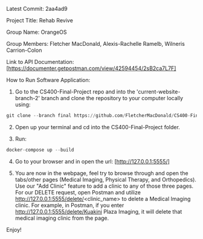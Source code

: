 Latest Commit: 2aa4ad9

Project Title: Rehab Revive

Group Name: OrangeOS

Group Members: Fletcher MacDonald, Alexis-Rachelle Ramelb, Wilneris Carrion-Colon

Link to API Documentation: 
[https://documenter.getpostman.com/view/42594454/2sB2ca7L7F]

How to Run Software Application: 
1. Go to the CS400-Final-Project repo and into the 'current-website-branch-2' branch and clone the repository to your computer locally using: 
```python
git clone --branch final https://github.com/FletcherMacDonald/CS400-Final-Project.git
```

2. Open up your terminal and cd into the CS400-Final-Project folder.

3. Run:
```python
docker-compose up --build
```

4. Go to your browser and in open the url:
[http://127.0.0.1:5555/]

5. You are now in the webpage, feel try to browse through and open the tabs/other pages (Medical Imaging, Physical Therapy, and Orthopedics). Use our "Add Clinic" feature to add a clinic to any of those three pages. For our DELETE request, open Postman and utilize http://127.0.0.1:5555/delete/<clinic_name> to delete a Medical Imaging clinic. For example, in Postman, if you enter http://127.0.0.1:5555/delete/Kuakini Plaza Imaging, it will delete that medical imaging clinic from the page.

Enjoy!
